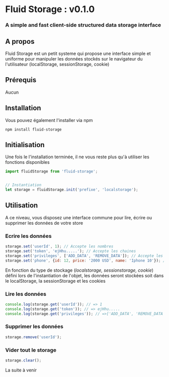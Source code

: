 # Fluid Storage : v0.1.0

### A  simple and fast client-side structured data storage interface



## A propos

Fluid Storage est un petit systeme qui propose une interface simple et uniforme pour manipuler les données stockés sur le navigateur du l'utilisateur (localStorage, sessionStorage, cookie)

## Prérequis

Aucun

## Installation

Vous pouvez également l'installer via npm

```
npm install fluid-storage
```

## Initialisation

Une fois le l'installation terminée, il ne vous reste plus qu'à utiliser les fonctions disponibles

```js
import fluidStorage from 'fluid-storage';


// Instantiation
let storage = fluidStorage.init('prefixe', 'localstorage');

```

## Utilisation

A ce niveau, vous disposez une interface commune pour lire, écrire ou supprimer les données de votre store

### Ecrire les données

```js
storage.set('userId', 1); // Accepte les nombres
storage.set('token', 'ejHhu.....'); // Accepte les chaines
storage.set('privileges', ['ADD_DATA', 'REMOVE_DATA']); // Accepte les tableau
storage.set('phone', {id: 12, price: '2000 USD', name: 'Iphone 10'}); // Accepte les objets
```

En fonction du type de stockage (*localstorage, sessionstorage, cookie*) défini lors de l'instantiation de l'objet, les données seront stockées soit dans le localStorage, la sessionStorage et les cookies

### Lire les données

```js
console.log(storage.get('userId')); // => 1
console.log(storage.get('token')); // => ejHhu.....
console.log(storage.get('privileges')); // =>['ADD_DATA', 'REMOVE_DATA']
```

### Supprimer les données

```js
storage.remove('userId');
```

### Vider tout le storage

```js
storage.clear();
```



La suite à venir
